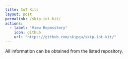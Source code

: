 ```yaml
---
title: IoT Kits
layout: post
permalink: /skip-iot-kit/
actions:
  - label: "View Repository"
    icon: github
    url: "https://github.com/skipgu/skip-iot-kit/"
---
```


<!-- This is just a fallback page, the subpage ./skip-iot-kit/ is a stand-alone
  subpage. Hence, this page will only be displayed in case the subpage is
  temporarily disabled. -->

All information can be obtained from the listed repository.
